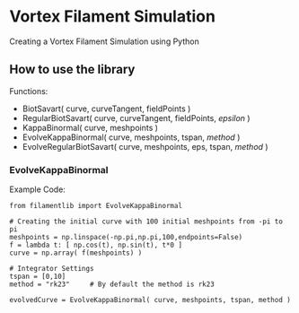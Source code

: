 # Vortex Filament Simulation

Creating a Vortex Filament Simulation using Python

## How to use the library

Functions:

- BiotSavart( curve, curveTangent, fieldPoints )
- RegularBiotSavart( curve, curveTangent, fieldPoints, *epsilon* )
- KappaBinormal( curve, meshpoints )
- EvolveKappaBinormal( curve, meshpoints, tspan, *method* )
- EvolveRegularBiotSavart( curve, meshpoints, eps, tspan, *method* )

### EvolveKappaBinormal

Example Code:

    from filamentlib import EvolveKappaBinormal

    # Creating the initial curve with 100 initial meshpoints from -pi to pi
    meshpoints = np.linspace(-np.pi,np.pi,100,endpoints=False)  
    f = lambda t: [ np.cos(t), np.sin(t), t*0 ]  
    curve = np.array( f(meshpoints) )

    # Integrator Settings
    tspan = [0,10]  
    method = "rk23"     # By default the method is rk23  

    evolvedCurve = EvolveKappaBinormal( curve, meshpoints, tspan, method )

